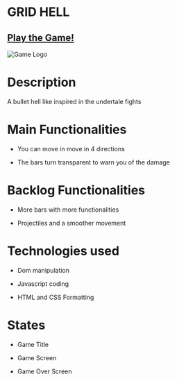 # GRID HELL

## [Play the Game!](www.your-deploy-url-here.com)

![Game Logo](https://i.ibb.co/nQb7SXC/player.png)


# Description

A bullet hell like inspired in the undertale fights 


# Main Functionalities

- You can move in move in 4 directions

- The bars turn transparent to warn you of the damage

# Backlog Functionalities

- More bars with more functionalities

- Projectiles and a smoother movement

# Technologies used

- Dom manipulation

- Javascript coding

- HTML and CSS Formatting

# States

- Game Title

- Game Screen

- Game Over Screen
